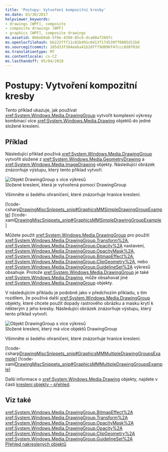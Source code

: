 ```yaml
---
title: 'Postupy: Vytvoření kompozitní kresby'
ms.date: 03/30/2017
helpviewer_keywords:
- drawings [WPF], composite
- composite drawings [WPF]
- graphics [WPF], composite drawings
ms.assetid: 066eb0ab-5f0e-439d-85c6-dca60af269fc
ms.openlocfilehash: bb222fff11c81b491c0413f174539ff0005d11b8
ms.sourcegitcommit: 3d5d33f384eeba41b2dff79d096f47ccc8d8f03d
ms.translationtype: MT
ms.contentlocale: cs-CZ
ms.lasthandoff: 05/04/2018
---
```

# <a name="how-to-create-a-composite-drawing"></a>Postupy: Vytvoření kompozitní kresby
Tento příklad ukazuje, jak používat <xref:System.Windows.Media.DrawingGroup> vytvořit komplexní výkresy kombinací více <xref:System.Windows.Media.Drawing> objektů do jedné složené kreslení.  
  
## <a name="example"></a>Příklad  
 Následující příklad používá <xref:System.Windows.Media.DrawingGroup> vytvořit složené z <xref:System.Windows.Media.GeometryDrawing> a <xref:System.Windows.Media.ImageDrawing> objekty. Následující obrázek znázorňuje výstupu, který tento příklad vytvoří.  
  
 ![Objekt DrawingGroup s více výkresů](../../../../docs/framework/wpf/graphics-multimedia/media/graphicsmm-simple.jpg "graphicsmm_simple")  
Složené kreslení, která je vytvořená pomocí DrawingGroup  
  
 Všimněte si šedého ohraničení, které znázorňuje hranice kreslení.  
  
 [!code-csharp[DrawingMiscSnippets_snip#GraphicsMMSimpleDrawingGroupExample](../../../../samples/snippets/csharp/VS_Snippets_Wpf/DrawingMiscSnippets_snip/CSharp/DrawingGroupExample.cs#graphicsmmsimpledrawinggroupexample)]
 [!code-xaml[DrawingMiscSnippets_snip#GraphicsMMSimpleDrawingGroupExample](../../../../samples/snippets/xaml/VS_Snippets_Wpf/DrawingMiscSnippets_snip/XAML/DrawingGroupExample.xaml#graphicsmmsimpledrawinggroupexample)]  
  
 Můžete použít <xref:System.Windows.Media.DrawingGroup> pro použití <xref:System.Windows.Media.DrawingGroup.Transform%2A>, <xref:System.Windows.Media.DrawingGroup.Opacity%2A> nastavení, <xref:System.Windows.Media.DrawingGroup.OpacityMask%2A>, <xref:System.Windows.Media.DrawingGroup.BitmapEffect%2A>, <xref:System.Windows.Media.DrawingGroup.ClipGeometry%2A>, nebo <xref:System.Windows.Media.DrawingGroup.GuidelineSet%2A> výkresů obsahuje. Protože <xref:System.Windows.Media.DrawingGroup> je také <xref:System.Windows.Media.Drawing>, může obsahovat jiné <xref:System.Windows.Media.DrawingGroup> objekty.  
  
 V následujícím příkladu je podobně jako v předchozím příkladu, s tím rozdílem, že používá další <xref:System.Windows.Media.DrawingGroup> objekty, které chcete použít dopady rastrového obrázku a masku krytí k některým z jeho kresby. Následující obrázek znázorňuje výstupu, který tento příklad vytvoří.  
  
 ![Objekt DrawingGroup s více výkresů](../../../../docs/framework/wpf/graphics-multimedia/media/graphicsmm-multiple.jpg "graphicsmm_multiple")  
Složené kreslení, který má více objektů DrawingGroup  
  
 Všimněte si šedého ohraničení, které znázorňuje hranice kreslení.  
  
 [!code-csharp[DrawingMiscSnippets_snip#GraphicsMMMultipleDrawingGroupsExample](../../../../samples/snippets/csharp/VS_Snippets_Wpf/DrawingMiscSnippets_snip/CSharp/DrawingGroupExample.cs#graphicsmmmultipledrawinggroupsexample)]
 [!code-xaml[DrawingMiscSnippets_snip#GraphicsMMMultipleDrawingGroupsExample](../../../../samples/snippets/xaml/VS_Snippets_Wpf/DrawingMiscSnippets_snip/XAML/DrawingGroupExample.xaml#graphicsmmmultipledrawinggroupsexample)]  
  
 Další informace o <xref:System.Windows.Media.Drawing> objekty, najdete v části [kreslení objekty – přehled](../../../../docs/framework/wpf/graphics-multimedia/drawing-objects-overview.md).  
  
## <a name="see-also"></a>Viz také  
 <xref:System.Windows.Media.DrawingGroup.BitmapEffect%2A>  
 <xref:System.Windows.Media.DrawingGroup.Transform%2A>  
 <xref:System.Windows.Media.DrawingGroup.OpacityMask%2A>  
 <xref:System.Windows.Media.DrawingGroup.Opacity%2A>  
 <xref:System.Windows.Media.DrawingGroup.ClipGeometry%2A>  
 <xref:System.Windows.Media.DrawingGroup.GuidelineSet%2A>  
 [Přehled nakreslených objektů](../../../../docs/framework/wpf/graphics-multimedia/drawing-objects-overview.md)
